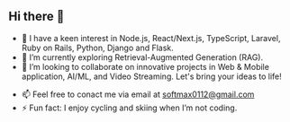 ## Hi there 👋

<!--
**softmax0112p/softmax0112p** is a ✨ _special_ ✨ repository because its `README.md` (this file) appears on your GitHub profile.

Here are some ideas to get you started:
-->

<!-- - 🔭 I’m currently working on ... -->
- 👀 I have a keen interest in Node.js, React/Next.js, TypeScript, Laravel, Ruby on Rails, Python, Django and Flask.
- 🌱 I’m currently exploring Retrieval-Augmented Generation (RAG).
- 👯 I’m looking to collaborate on innovative projects in Web & Mobile application, AI/ML, and Video Streaming. Let's bring your ideas to life!
<!-- - 🤔 I’m looking for help with ... -->
<!-- - 💬 Ask me about ... -->
- 📫 Feel free to conact me via email at softmax0112@gmail.com
- ⚡ Fun fact: I enjoy cycling and skiing when I’m not coding.

